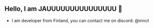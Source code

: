 ## Hello, I am JAUUUUUUUUUUUUUUU 👋

- I am developer from Finland, you can contact me on discord: @mnct
